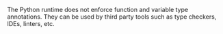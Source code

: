 The Python runtime does not enforce function and variable type annotations. They can be used by third party tools such as type checkers, IDEs, linters, etc.